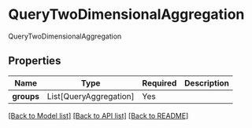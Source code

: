 # QueryTwoDimensionalAggregation

QueryTwoDimensionalAggregation

## Properties
| Name | Type | Required | Description |
| ------------ | ------------- | ------------- | ------------- |
**groups** | List[QueryAggregation] | Yes |  |


[[Back to Model list]](../../../README.md#models-v1-link) [[Back to API list]](../../../README.md#apis-v1-link) [[Back to README]](../../../README.md)
